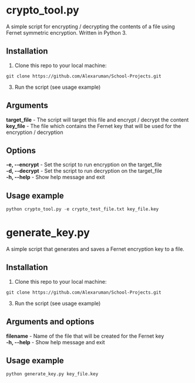 # crypto_tool.py
A simple script for encrypting / decrypting the contents of a file using Fernet symmetric encryption. Written in Python 3.

## Installation
1. Clone this repo to your local machine:
```
git clone https://github.com/Alexaruman/School-Projects.git
```
3. Run the script (see usage example)

## Arguments
**target_file** - The script will target this file and encrypt / decrypt the content  
**key_file** - The file which contains the Fernet key that will be used for the encryption / decryption

## Options
**-e, --encrypt** - Set the script to run encryption on the target_file  
**-d, --decrypt** - Set the script to run decryption on the target_file  
**-h, --help** - Show help message and exit

## Usage example
```python
python crypto_tool.py -e crypto_test_file.txt key_file.key
```

# generate_key.py
A simple script that generates and saves a Fernet encryption key to a file.

## Installation
1. Clone this repo to your local machine:
```
git clone https://github.com/Alexaruman/School-Projects.git
```
3. Run the script (see usage example)

## Arguments and options
**filename** - Name of the file that will be created for the Fernet key  
**-h, --help** - Show help message and exit

## Usage example
```python
python generate_key.py key_file.key
```
